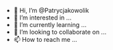 - 👋 Hi, I’m @Patrycjakowolik
- 👀 I’m interested in ...
- 🌱 I’m currently learning ...
- 💞️ I’m looking to collaborate on ...
- 📫 How to reach me ...

<!---
Patrycjakowolik/Patrycjakowolik is a ✨ special ✨ repository because its `README.md` (this file) appears on your GitHub profile.
You can click the Preview link to take a look at your changes.
--->

